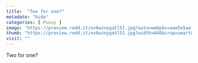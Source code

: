 ```yaml
---
title:  "Two for one?"
metadate: "hide"
categories: [ Pussy ]
image: "https://preview.redd.it/ev6wznygatl51.jpg?auto=webp&s=aae5e5aaf61a95e8b1a73113529a4417ea55d1c4"
thumb: "https://preview.redd.it/ev6wznygatl51.jpg?width=640&crop=smart&auto=webp&s=bbf989c04452a95f7d9e26ebda7e8d6767d769b9"
visit: ""
---
```

Two for one?
